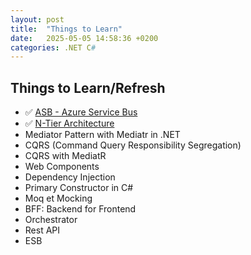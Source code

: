```yaml
---
layout: post
title:  "Things to Learn"
date:   2025-05-05 14:58:36 +0200
categories: .NET C#
---
```

## Things to Learn/Refresh
- ✅ [ASB - Azure Service Bus](/blog/posts/ASB/)
- ✅ [N-Tier Architecture](/blog/posts/N-Tier/)
- Mediator Pattern with Mediatr in .NET
- CQRS (Command Query Responsibility Segregation)
- CQRS with MediatR
- Web Components
- Dependency Injection
- Primary Constructor in C#
- Moq et Mocking
- BFF: Backend for Frontend
- Orchestrator
- Rest API
- ESB 
